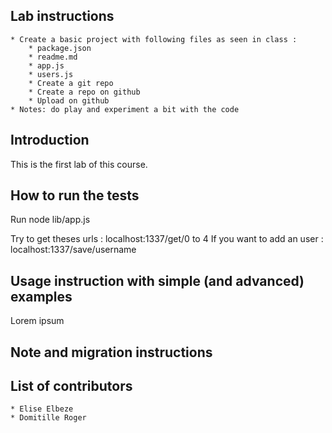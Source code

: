 ## Lab instructions
	* Create a basic project with following files as seen in class :
		* package.json
		* readme.md
		* app.js
		* users.js
		* Create a git repo
		* Create a repo on github
		* Upload on github
	* Notes: do play and experiment a bit with the code

## Introduction
This is the first lab of this course.

## How to run the tests 
Run node lib/app.js

Try to get theses urls : localhost:1337/get/0 to 4
If you want to add an user : localhost:1337/save/username

## Usage instruction with simple (and advanced) examples
Lorem ipsum

## Note and migration instructions

## List of contributors
	* Elise Elbeze
	* Domitille Roger